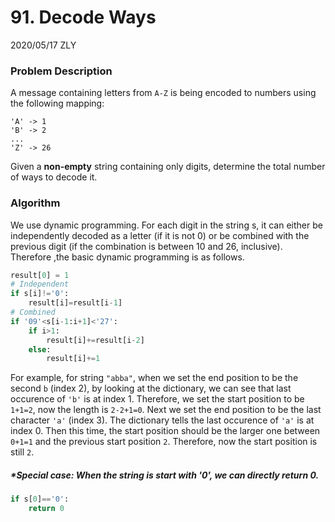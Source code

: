 # 91. Decode Ways

2020/05/17 ZLY

### Problem Description

A message containing letters from `A-Z` is being encoded to numbers using the following mapping:

```
'A' -> 1
'B' -> 2
...
'Z' -> 26
```

Given a **non-empty** string containing only digits, determine the total number of ways to decode it.

### Algorithm

We use dynamic programming. For each digit in the string s, it can either be independently decoded as a letter (if it is not 0) or be combined with the previous digit (if the combination is between 10 and 26, inclusive). Therefore ,the basic dynamic programming is as follows.

```python
result[0] = 1
# Independent
if s[i]!='0':
    result[i]=result[i-1]
# Combined
if '09'<s[i-1:i+1]<'27':
    if i>1:
        result[i]+=result[i-2]
    else:
        result[i]+=1
```

For example, for string `"abba"`, when we set the end position to be the second `b` (index 2), by looking at the dictionary, we can see that last occurence of `'b'` is at index 1. Therefore, we set the start position to be `1+1=2`, now the length is `2-2+1=0`. Next we set the end position to be the last character `'a'` (index 3). The dictionary tells the last occurence of `'a'` is at index 0. Then this time, the start position should be the larger one between `0+1=1` and the previous start position `2`. Therefore, now the start position is still `2`.

##### *Special case: When the string is start with '0', we can directly return 0.

```python
if s[0]=='0':
    return 0
```